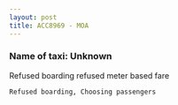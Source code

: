 ```yaml
---
layout: post
title: ACC8969 - MOA
---
```


### Name of taxi: Unknown

Refused boarding refused meter based fare 

```Refused boarding, Choosing passengers```
